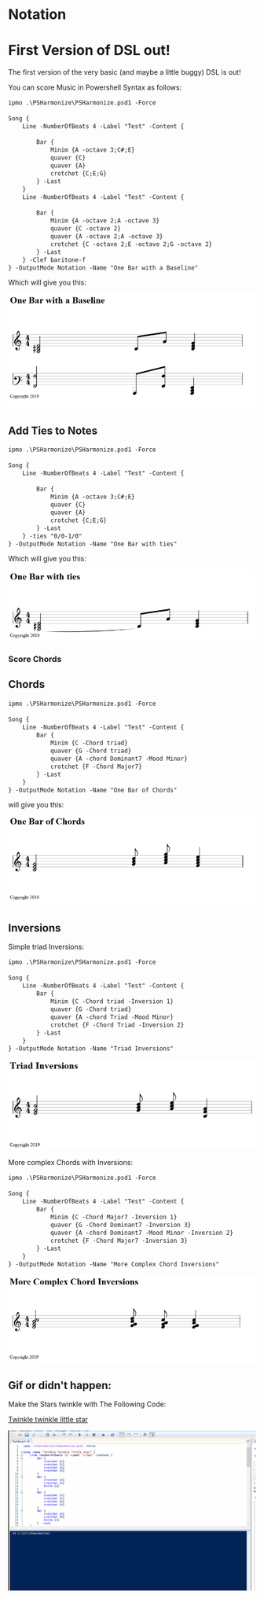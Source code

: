 # Notation 

# First Version of DSL out!

The first version of the very basic (and maybe a little buggy) DSL is out! 

You can score Music in Powershell Syntax as follows:

```
ipmo .\PSHarmonize\PSHarmonize.psd1 -Force 

Song {
    Line -NumberOfBeats 4 -Label "Test" -Content {
         
        Bar {
            Minim {A -octave 3;C#;E} 
            quaver {C} 
            quaver {A} 
            crotchet {C;E;G} 
        } -Last
    }
    Line -NumberOfBeats 4 -Label "Test" -Content {
         
        Bar {
            Minim {A -octave 2;A -octave 3} 
            quaver {C -octave 2} 
            quaver {A -octave 2;A -octave 3} 
            crotchet {C -octave 2;E -octave 2;G -octave 2} 
        } -Last
    } -Clef baritone-f
} -OutputMode Notation -Name "One Bar with a Baseline"
```

Which will give you this:

![Onebar](IMG/OneBarwithABaseline.PNG)

## Add Ties to Notes

```
ipmo .\PSHarmonize\PSHarmonize.psd1 -Force 

Song {
    Line -NumberOfBeats 4 -Label "Test" -Content {
         
        Bar {
            Minim {A -octave 3;C#;E} 
            quaver {C} 
            quaver {A} 
            crotchet {C;E;G} 
        } -Last
    } -ties "0/0-1/0"
} -OutputMode Notation -Name "One Bar with ties"
```

Which will give you this:

![Onebar](IMG/OneBarwithties.PNG)

### Score Chords

## Chords

```
ipmo .\PSHarmonize\PSHarmonize.psd1 -Force 

Song {
    Line -NumberOfBeats 4 -Label "Test" -Content {
        Bar {
            Minim {C -Chord triad} 
            quaver {G -Chord triad} 
            quaver {A -chord Dominant7 -Mood Minor} 
            crotchet {F -Chord Major7}
        } -Last
    } 
} -OutputMode Notation -Name "One Bar of Chords"
```

will give you this:

![Onebar](IMG/1_Bar_chords.png)

## Inversions

Simple triad Inversions:

```
ipmo .\PSHarmonize\PSHarmonize.psd1 -Force 

Song {
    Line -NumberOfBeats 4 -Label "Test" -Content {
        Bar {
            Minim {C -Chord triad -Inversion 1} 
            quaver {G -Chord triad} 
            quaver {A -chord Triad -Mood Minor} 
            crotchet {F -Chord Triad -Inversion 2}
        } -Last
    } 
} -OutputMode Notation -Name "Triad Inversions"
```

![Inversions](../IMG/triad_inversions_bar.png)

More complex Chords with Inversions:

```
ipmo .\PSHarmonize\PSHarmonize.psd1 -Force 

Song {
    Line -NumberOfBeats 4 -Label "Test" -Content {
        Bar {
            Minim {C -Chord Major7 -Inversion 1} 
            quaver {G -Chord Dominant7 -Inversion 3} 
            quaver {A -chord Dominant7 -Mood Minor -Inversion 2} 
            crotchet {F -Chord Major7 -Inversion 3}
        } -Last
    }  
} -OutputMode Notation -Name "More Complex Chord Inversions" 
```

![Inversions](../IMG/complex_inversions.png)

## Gif or didn't happen:

Make the Stars twinkle with The Following Code:

[Twinkle twinkle little star](../Examples_Notation/Twinkle.ps1)

![Console Output](../IMG/Twinkle.gif)